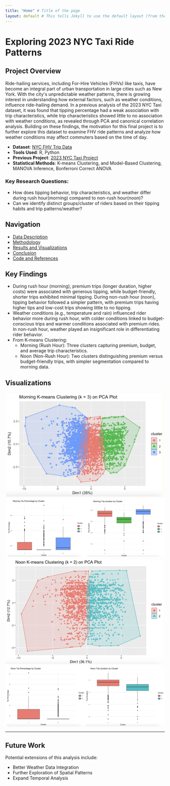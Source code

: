 ```yaml
---
title: "Home" # Title of the page
layout: default # This tells Jekyll to use the default layout (from the theme)
---
```


# Exploring 2023 NYC Taxi Ride Patterns

## **Project Overview**
Ride-hailing services, including For-Hire Vehicles (FHVs) like taxis, have become an integral part of urban transportation in large cities such as New York. With the city's unpredictable weather patterns, there is growing interest in understanding how external factors, such as weather conditions, influence ride-hailing demand. In a previous analysis of the 2023 NYC Taxi dataset, it was found that tipping percentage had a weak association with trip characteristics, while trip characteristics showed little to no association with weather conditions, as revealed through PCA and canonical correlation analysis. Building on these findings, the motivation for this final project is to further explore this dataset to examine FHV ride patterns and analyze how weather conditions may affect commuters based on the time of day.

- **Dataset**: [NYC FHV Trip Data](https://data.cityofnewyork.us/Transportation/2023-High-Volume-FHV-Trip-Data/u253-aew4/about_data)
- **Tools Used**: R, Python
- **Previous Project**: [2023 NYC Taxi Project](https://weij5678.github.io/NYC-Taxi/)
- **Statistical Methods**: K-means Clustering, and Model-Based Clustering, MANOVA Inference, Bonferroni Correct ANOVA


### **Key Research Questions**:
- How does tipping behavior, trip characteristics, and weather differ during rush hour(morning) compared to non-rush hour(noon)?
- Can we identify distinct groups/cluster of riders based on their tipping habits and trip patterns/weather?


## **Navigation**
- [Data Description](Data.md)
- [Methodology](Methodology.md)
- [Results and Visualizations](Results.md)
- [Conclusion](Conclusions.md)
- [Code and References](https://github.com/weij5678/NYC-FinalTaxi/tree/main)
  

## **Key Findings**

- During rush hour (morning), premium trips (longer duration, higher costs) were associated with generous tipping, while budget-friendly, shorter trips exhibited minimal tipping. During non-rush hour (noon), tipping behavior followed a simpler pattern, with premium trips having higher tips and low-cost trips showing little to no tipping.
- Weather conditions (e.g., temperature and rain) influenced rider behavior more during rush hour, with colder conditions linked to budget-conscious trips and warmer conditions associated with premium rides. In non-rush hour, weather played an insignificant role in differentiating rider behavior.
- From K-means Clustering:
  - Morning (Rush Hour): Three clusters capturing premium, budget, and average trip characteristics.
  - Noon (Non-Rush Hour): Two clusters distinguishing premium versus budget-friendly trips, with simpler segmentation compared to morning data.

## **Visualizations**

<img src="images/MorningKmeans.png" alt="drawing" width="600"/>

<img src="images/MorningANOVA.png" alt="drawing" width="600"/>


<img src="images/NoonKmeans.png" alt="drawing" width="600"/>


<img src="images/NoonANOVA.png" alt="drawing" width="600"/>




---

## **Future Work**

Potential extensions of this analysis include:
- Better Weather Data Integration
- Further Exploration of Spatial Patterns
- Expand Temporal Analysis
